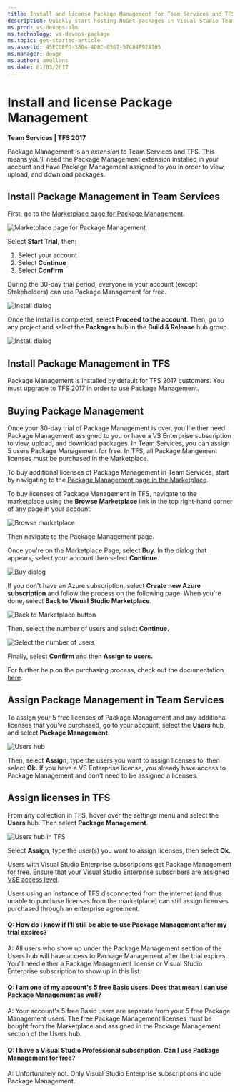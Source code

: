 ```yaml
---
title: Install and license Package Management for Team Services and TFS
description: Quickly start hosting NuGet packages in Visual Studio Team Services or Team Foundation Server
ms.prod: vs-devops-alm
ms.technology: vs-devops-package
ms.topic: get-started-article
ms.assetid: 45ECCEFD-3804-4D8C-8567-57C84F92A705
ms.manager: douge
ms.author: amullans
ms.date: 01/03/2017
---
```


# Install and license Package Management

**Team Services | TFS 2017**

Package Management is an *extension* to Team Services and TFS.  This means you'll need the Package Management extension installed in your account and have Package Management assigned to you in order to view, upload, and download packages.  

## Install Package Management in Team Services

First, go to the [Marketplace page for Package Management](https://marketplace.visualstudio.com/items?itemName=ms.feed). 

![Marketplace page for Package Management](_img/marketplace.png)

Select **Start Trial,** then:

1. Select your account
1. Select **Continue**
1. Select **Confirm**

During the 30-day trial period, everyone in your account (except Stakeholders) can use Package Management for free.

![Install dialog](_img/install.png)

Once the install is completed, select **Proceed to the account**. Then, go to any project and select the **Packages** hub in the **Build & Release** hub group.

![Install dialog](_img/package-hub.png)

## Install Package Management in TFS

Package Management is installed by default for TFS 2017 customers.  You must upgrade to TFS 2017 in order to use Package Management.

## Buying Package Management

Once your 30-day trial of Package Management is over, you'll either need Package Management assigned to you or have a VS Enterprise subscription to view, upload, and download packages. In Team Services, you can assign 5 users Package Management for free.  In TFS, all Package Mangement licenses must be purchased in the Marketplace.  

To buy additional licenses of Package Management in Team Services, start by navigating to the [Package Management page in the Marketplace](https://marketplace.visualstudio.com/items?itemName=ms.feed).

To buy licenses of Package Management in TFS, navigate to the marketplace using the **Browse Marketplace** link in the top right-hand corner of any page in your account:

![Browse marketplace](_img/browse-marketplace.png)

Then navigate to the Package Management page.

Once you're on the Marketplace Page, select **Buy**. In the dialog that appears, select your account then select **Continue.**

![Buy dialog](_img/buy-license.png)

If you don't have an Azure subscription, select **Create new Azure subscription** and follow the process on the following page. When you're done, select **Back to Visual Studio Marketplace**.

![Back to Marketplace button](_img/back-to-marketplace.png)

Then, select the number of users and select **Continue.** 

![Select the number of users](_img/select-users.png)

Finally, select **Confirm** and then **Assign to users.**

For further help on the purchasing process, check out the documentation [here](https://www.visualstudio.com/en-us/docs/marketplace/get-vsts-extensions).

## Assign Package Management in Team Services

To assign your 5 free licenses of Package Management and any additional licenses that you've purchased, go to your account, select the **Users** hub, and select **Package Management**.

![Users hub](_img/users-hub.png)

Then, select **Assign**, type the users you want to assign licenses to, then select **Ok.**  If you have a VS Enterprise license, you already have access to Package Management and don't need to be assigned a licenses.

## Assign licenses in TFS

From any collection in TFS, hover over the settings menu and select the **Users** hub.  Then select **Package Management**.

![Users hub in TFS](_img/users-hub-tfs.png)

Select **Assign**, type the user(s) you want to assign licenses, then select **Ok.**

Users with Visual Studio Enterprise subscriptions get Package Management for free.  [Ensure that your Visual Studio Enterprise subscribers are assigned VSE access level](../security/change-access-levels.md).

Users using an instance of TFS disconnected from the internet (and thus unable to purchase licenses from the marketplace) can still assign licenses purchased through an enterprise agreement.

<!-- BEGINSECTION class="md-qanda" -->

#### Q: How do I know if I’ll still be able to use Package Management after my trial expires?

A:  All users who show up under the Package Management section of the Users hub will have access to Package Management after the trial expires. 
You’ll need either a Package Management license or Visual Studio Enterprise subscription to show up in this list.  

#### Q:  I am one of my account's 5 free Basic users. Does that mean I can use Package Management as well?

A:  Your account's 5 free Basic users are separate from your 5 free Package Management users. 
The free Package Management licenses must be bought from the Marketplace and assigned in the Package Management section of the Users hub.

#### Q: I have a Visual Studio Professional subscription. Can I use Package Management for free?

A: Unfortunately not. Only Visual Studio Enterprise subscriptions include Package Management.

<!-- ENDSECTION -->